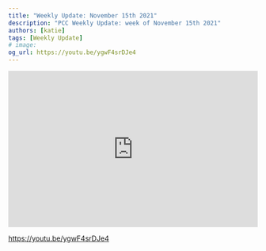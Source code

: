 ```yaml
---
title: "Weekly Update: November 15th 2021"
description: "PCC Weekly Update: week of November 15th 2021"
authors: [katie]
tags: [Weekly Update]
# image:
og_url: https://youtu.be/ygwF4srDJe4
---
```


<iframe width="100%" height="315" src="https://www.youtube.com/embed/ygwF4srDJe4" title="YouTube video player" frameborder="0" allow="accelerometer; autoplay; clipboard-write; encrypted-media; gyroscope; picture-in-picture" allowfullscreen></iframe>

<!--truncate-->

https://youtu.be/ygwF4srDJe4

